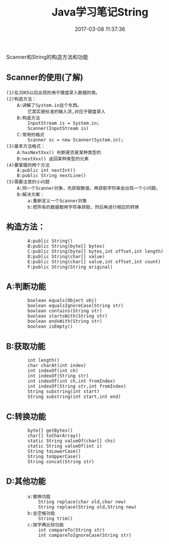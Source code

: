 ﻿---
title: 'Java学习笔记String'
date: 2017-03-08 11:37:36
tags:
- Java基础
toc: true
---


Scanner和String的构造方法和功能
<!--more-->
## Scanner的使用(了解)
	(1)在JDK5以后出现的用于键盘录入数据的类。
	(2)构造方法：
		A:讲解了System.in这个东西。
			它其实是标准的输入流,对应于键盘录入
		B:构造方法
			InputStream is = System.in;
			Scanner(InputStream is)
		C:常用的格式
			Scanner sc = new Scanner(System.in);
	(3)基本方法格式：
		A:hasNextXxx() 判断是否是某种类型的
		B:nextXxx()	返回某种类型的元素
	(4)要掌握的两个方法
		A:public int nextInt()
		B:public String nextLine()
	(5)需要注意的小问题
		A:同一个Scanner对象，先获取数值，再获取字符串会出现一个小问题。
		B:解决方案：
			a:重新定义一个Scanner对象
			b:把所有的数据都用字符串获取，然后再进行相应的转换
## 构造方法：
```
		A:public String()
		B:public String(byte[] bytes)
		C:public String(byte[] bytes,int offset,int length)
		D:public String(char[] value)
		E:public String(char[] value,int offset,int count)
		F:public String(String original)
```
## A:判断功能
			boolean equals(Object obj)
			boolean equalsIgnoreCase(String str)
			boolean contains(String str)
			boolean startsWith(String str)
			boolean endsWith(String str)
			boolean isEmpty()
## B:获取功能
			int length()
			char charAt(int index)
			int indexOf(int ch)
			int indexOf(String str)
			int indexOf(int ch,int fromIndex)
			int indexOf(String str,int fromIndex)
			String substring(int start)
			String substring(int start,int end)
## C:转换功能
			byte[] getBytes()
			char[] toCharArray()
			static String valueOf(char[] chs)
			static String valueOf(int i)
			String toLowerCase()
			String toUpperCase()
			String concat(String str)
## D:其他功能
			a:替换功能 
				String replace(char old,char new)
				String replace(String old,String new)
			b:去空格功能
				String trim()
			c:按字典比较功能
				int compareTo(String str)
				int compareToIgnoreCase(String str) 
